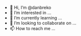 - 👋 Hi, I’m @danbreko
- 👀 I’m interested in ...
- 🌱 I’m currently learning ...
- 💞️ I’m looking to collaborate on ...
- 📫 How to reach me ...

<!---
danbreko/danbreko is a ✨ special ✨ repository because its `README.md` (this file) appears on your GitHub profile.
You can click the Preview link to take a look at your changes.
--->
